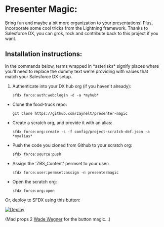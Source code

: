 # Presenter Magic: 
Bring fun and maybe a bit more organization to your presentations! Plus, incorporate some cool tricks from the Lightning framework. Thanks to Salesforce DX, you can grok, rock and contribute back to this project if you want. 

## Installation instructions:

In the commands below, terms wrapped in \*asterisks\* signify places where you'll need to replace the dummy text we're providing with values that match your Salesforce DX setup.

1. Authenticate into your DX hub org (if you haven't already):
	
	```
	sfdx force:auth:web:login -d -a *myhub* 
	```
- Clone the food-truck repo:
	
	```
	git clone https://github.com/zaynelt/presenter-magic
	```
- Create a scratch org, and provide it with an alias:
	
	```
	sfdx force:org:create -s -f config/project-scratch-def.json -a *myalias*
	```
- Push the code you cloned from Github to your scratch org:
	
	```
	sfdx force:source:push
	```
- Assign the 'ZBS_Content' permset to your user: 
	
	```
	sfdx force:user:permset:assign -n presentermagic
	```
- Open the scratch org:
	
	```
	sfdx force:org:open
	```

Or, deploy to SFDX using this button:

[![Deploy](https://deploy-to-sfdx.com/dist/assets/images/DeployToSFDX.svg)](https://deploy-to-sfdx.com/deploy?template=https://github.com/zaynelt/presenter-magic)

(Mad props 2 [Wade Wegner](https://github.com/wadewegner/sfdx-simple/) for the button magic...)


